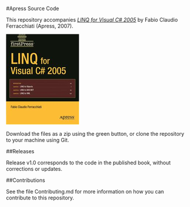 #Apress Source Code

This repository accompanies [*LINQ for Visual C# 2005*](http://www.apress.com/9781590598269) by Fabio Claudio Ferracchiati (Apress, 2007).

![Cover image](9781590598269.jpg)

Download the files as a zip using the green button, or clone the repository to your machine using Git.

##Releases

Release v1.0 corresponds to the code in the published book, without corrections or updates.

##Contributions

See the file Contributing.md for more information on how you can contribute to this repository.
